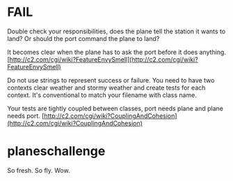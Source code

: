 FAIL
====
Double check your responsibilities, does the plane tell the station it wants to land?
Or should the port command the plane to land?

It becomes clear when the plane has to ask the port before it does anything.
[http://c2.com/cgi/wiki?FeatureEnvySmell](http://c2.com/cgi/wiki?FeatureEnvySmell)

Do not use strings to represent success or failure.
You need to have two contexts clear weather and stormy weather and create tests for each context.
It's conventional to match your filename with class name.

Your tests are tightly coupled between classes, port needs plane and plane needs port.
[http://c2.com/cgi/wiki?CouplingAndCohesion](http://c2.com/cgi/wiki?CouplingAndCohesion)



planeschallenge
===============

So fresh. So fly. Wow.
